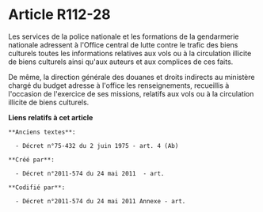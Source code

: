 # Article R112-28

Les services de la police nationale et les formations de la gendarmerie nationale adressent à l'Office central de lutte
contre le trafic des biens culturels toutes les informations relatives aux vols ou à la circulation illicite de biens
culturels ainsi qu'aux auteurs et aux complices de ces faits.

De même, la direction générale des douanes et droits indirects au ministère chargé du budget adresse à l'office les
renseignements, recueillis à l'occasion de l'exercice de ses missions, relatifs aux vols ou à la circulation illicite de
biens culturels.

**Liens relatifs à cet article**

	**Anciens textes**:

	  - Décret n°75-432 du 2 juin 1975 - art. 4 (Ab)

	**Créé par**:

	  - Décret n°2011-574 du 24 mai 2011  - art.

	**Codifié par**:

	  - Décret n°2011-574 du 24 mai 2011 Annexe - art.
